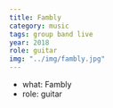 ```yaml
---
title: Fambly
category: music
tags: group band live
year: 2018
role: guitar
img: "../img/fambly.jpg"
---
```

* what: Fambly
* role: guitar
